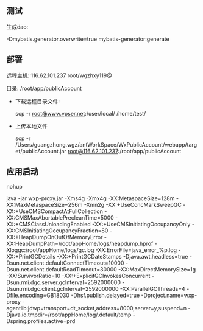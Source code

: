 ## 测试

生成dao: 

-Dmybatis.generator.overwrite=true mybatis-generator:generate

## 部署

远程主机: 116.62.101.237  root/wgzhxy119@

目录: /root/app/publicAccount

- 下载远程目录文件: 

  scp -r root@www.vpser.net:/user/local/  /home/test/

- 上传本地文件

   scp -r /Users/guangzhong.wgz/antWorkSpace/WxPublicAccount/webapp/target/publicAccount.jar root@116.62.101.237:/root/app/publicAccount


## 应用启动

  nohup 
  
  java -jar wxp-proxy.jar -Xms4g -Xmx4g -XX:MetaspaceSize=128m -XX:MaxMetaspaceSize=256m -Xmn2g -XX:+UseConcMarkSweepGC -XX:+UseCMSCompactAtFullCollection -XX:CMSMaxAbortablePrecleanTime=5000 -XX:+CMSClassUnloadingEnabled -XX:+UseCMSInitiatingOccupancyOnly -XX:CMSInitiatingOccupancyFraction=80 -XX:+HeapDumpOnOutOfMemoryError -XX:HeapDumpPath=/root/appHome/logs/heapdump.hprof -Xloggc:/root/appHome/logs/gc.log -XX:ErrorFile=java_error_%p.log -XX:+PrintGCDetails -XX:+PrintGCDateStamps -Djava.awt.headless=true -Dsun.net.client.defaultConnectTimeout=10000 -Dsun.net.client.defaultReadTimeout=30000 -XX:MaxDirectMemorySize=1g -XX:SurvivorRatio=10 -XX:+ExplicitGCInvokesConcurrent -Dsun.rmi.dgc.server.gcInterval=2592000000 -Dsun.rmi.dgc.client.gcInterval=2592000000 -XX:ParallelGCThreads=4 -Dfile.encoding=GB18030 -Dhsf.publish.delayed=true -Dproject.name=wxp-proxy -agentlib:jdwp=transport=dt_socket,address=8000,server=y,suspend=n -Djava.io.tmpdir=/root/appHome/log/.default/temp -Dspring.profiles.active=prd